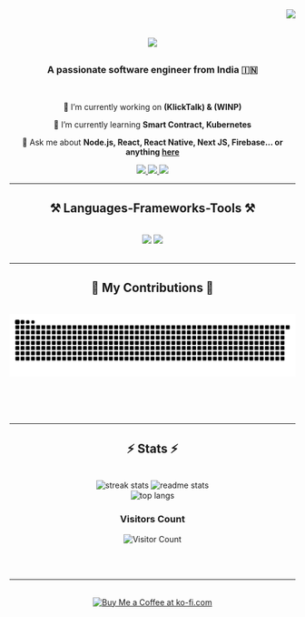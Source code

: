 <img align="right" src="https://visitor-badge.laobi.icu/badge?page_id=soorajpandey.soorajpandey" />

<h1 align="center">
    <img src="https://readme-typing-svg.herokuapp.com/?font=Righteous&size=35&center=true&vCenter=true&width=500&height=70&duration=4000&lines=Hi+There!+👋;+I'm+Suraj+Pandey!;" />
</h1>

<h3 align="center">A passionate software engineer from India 🇮🇳</h3>

<br/>

<div align="center">
 
 🔭 I’m currently working on **(KlickTalk) & (WINP)**
 
 🌱 I’m currently learning **Smart Contract, Kubernetes**

💬 Ask me about **Node.js, React, React Native, Next JS, Firebase... or anything [here](https://github.com/soorajpandey/soorajpandey/issues)**

 </div>
 
<div align="center"> 
  <a href="mailto:surajpandey0016@gmail.com">
    <img src="https://img.shields.io/badge/Gmail-333333?style=for-the-badge&logo=gmail&logoColor=red" />
  </a>
  <a href="https://linkedin.com/in/soorajpandey001" target="_blank">
    <img src="https://img.shields.io/badge/LinkedIn-0077B5?style=for-the-badge&logo=linkedin&logoColor=white" target="_blank" />
  </a>
  <a href="https://klicktalk.net" target="_blank">
     <img src="https://img.shields.io/badge/Portfolio-FF5722?style=for-the-badge&logo=google-chrome&logoColor=white" target="_blank" /> <!-- sqlite, safari, google-chrome are other good icon options -->
  </a>
</div>

 <hr/>
 
<h2 align="center">⚒️ Languages-Frameworks-Tools ⚒️</h2>
<br/>
<div align="center">
    <img src="https://skillicons.dev/icons?i=react,bootstrap,mui,html,css,vscode,github,figma,tailwind,git,r,django" />
    <img src="https://skillicons.dev/icons?i=nodejs,python,javascript,typescript,express,firebase,mongodb,c,java,nextjs,mysql,flask" /><br>
</div>

<br/>
<hr/>

<div align="center">
  <h2>🐍 My Contributions 🐍</h2>
  <br>
  <img alt="snake eating my contributions" src="https://github.com/soorajpandey/soorajpandey/blob/output/github-snake-dark.svg" />
  
  <br/><br/><br/>
</div>

<hr/>

<h2 align="center">⚡ Stats ⚡</h2>
<br>
<div align=center>
  <img width=390 src="https://github-readme-streak-stats-salesp07.vercel.app/?user=soorajpandey&count_private=true&theme=react&border_radius=10" alt="streak stats"/>
  <img width=390 src="https://github-readme-stats-salesp07.vercel.app/api?username=soorajpandey&count_private=true&show_icons=true&theme=react&rank_icon=github&border_radius=10" alt="readme stats" />
  <br/>
  <img width=325 align="center" src="https://github-readme-stats-salesp07.vercel.app/api/top-langs/?username=soorajpandey&count_private=true&show_icons=true&layout=compact&theme=react&border_radius=10&size_weight=0.5&count_weight=0.5" alt="top langs" />

  <h3>Visitors Count</h3>

  ![Visitor Count](https://profile-counter.glitch.me/soorajpandey/count.svg)
</div>

<br/><br/>

<hr/>

<br/>

<div align="center">
<a href='https://ko-fi.com/W7W5UWA6B' target='_blank'><img height='36' style='border:0px;height:36px;' src='https://storage.ko-fi.com/cdn/kofi2.png?v=3' border='0' alt='Buy Me a Coffee at ko-fi.com' /></a>
</div>

<br/>

